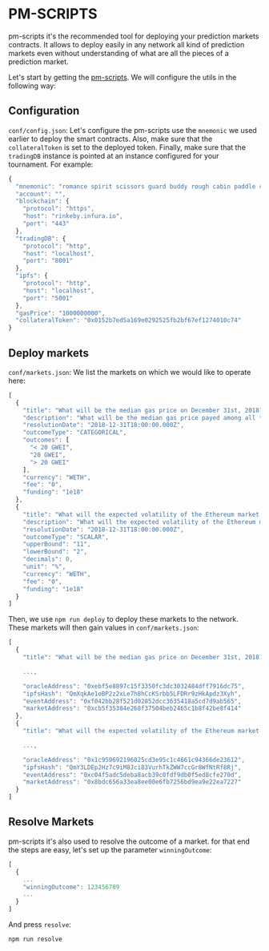 # PM-SCRIPTS
pm-scripts it's the recommended tool for deploying your prediction markets contracts. It allows to deploy easily in any network all kind of prediction markets even without understanding of what are all the pieces of a prediction market.

Let's start by getting the [pm-scripts](https://github.com/gnosis/pm-scripts). We will configure the utils in the following way:

## Configuration

`conf/config.json`: Let's configure the pm-scripts use the `mnemonic` we used earlier to deploy the smart contracts. Also, make sure that the `collateralToken` is set to the deployed token. Finally, make sure that the `tradingDB` instance is pointed at an instance configured for your tournament. For example:

```js
{
  "mnemonic": "romance spirit scissors guard buddy rough cabin paddle cricket cactus clock buddy",
  "account": "",
  "blockchain": {
    "protocol": "https",
    "host": "rinkeby.infura.io",
    "port": "443"
  },
  "tradingDB": {
    "protocol": "http",
    "host": "localhost",
    "port": "8001"
  },
  "ipfs": {
    "protocol": "http",
    "host": "localhost",
    "port": "5001"
  },
  "gasPrice": "1000000000",
  "collateralToken": "0x0152b7ed5a169e0292525fb2bf67ef1274010c74"
}
```

## Deploy markets

`conf/markets.json`: We list the markets on which we would like to operate here:

```js
[
  {
    "title": "What will be the median gas price on December 31st, 2018?",
    "description": "What will be the median gas price payed among all transactions on December 31st, 2018?",
    "resolutionDate": "2018-12-31T18:00:00.000Z",
    "outcomeType": "CATEGORICAL",
    "outcomes": [
      "< 20 GWEI",
      "20 GWEI",
      "> 20 GWEI"
    ],
    "currency": "WETH",
    "fee": "0",
    "funding": "1e18"
  },
  {
    "title": "What will the expected volatility of the Ethereum market be by December 31st over a 30-day estimate?",
    "description": "What will the expected volatility of the Ethereum market be by December 31st, 2018, over a 30-day estimate? Source: https://www.buybitcoinworldwide.com/ethereum-volatility/",
    "resolutionDate": "2018-12-31T18:00:00.000Z",
    "outcomeType": "SCALAR",
    "upperBound": "11",
    "lowerBound": "2",
    "decimals": 0,
    "unit": "%",
    "currency": "WETH",
    "fee": "0",
    "funding": "1e18"
  }
]
```

Then, we use `npm run deploy` to deploy these markets to the network. These markets will then gain values in `conf/markets.json`:

```js
[
  {
    "title": "What will be the median gas price on December 31st, 2018?",

    ...,

    "oracleAddress": "0xebf5e8897c15f3350fc3dc3032484dff7916dc75",
    "ipfsHash": "QmXqkAe1oBP2z2xLe7h8hCcKSrbb5LFDRr9zHkApdz3Xyh",
    "eventAddress": "0xf042bb28f521d02852dcc3635418a5cd7d9ab565",
    "marketAddress": "0xcb5f35384e268f37504beb2465c1b8f42be8f414"
  },
  {
    "title": "What will the expected volatility of the Ethereum market be by December 31st over a 30-day estimate?",

    ...,

    "oracleAddress": "0x1c959692196025cd3e95c1c4661c94366de23612",
    "ipfsHash": "QmY3LDEp2Hz7c9iM8Jci83VurhTkZWW7ccGr8WfNtRf8Rj",
    "eventAddress": "0xc04f5adc5deba8acb39c0fdf9db0f5ed8cfe270d",
    "marketAddress": "0x8bdc656a33ea8ee00e6fb7256bd9ea9e22ea7227"
  }
]
```

## Resolve Markets
pm-scripts it's also used to resolve the outcome of a market. for that end the steps are easy, let's set up the parameter `winningOutcome`:
```javascript
[
  {
    ...
    "winningOutcome": 123456789
    ...
  }
]
```
And press `resolve`:
```sh
npm run resolve
```